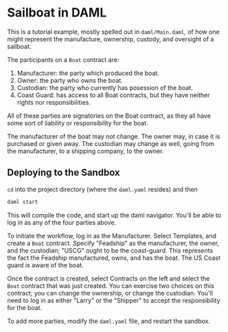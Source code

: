 # Sailboat in DAML

This is a tutorial example, mostly spelled out in `daml/Main.daml`, of how one might represent the manufacture, ownership, custody, and oversight of a sailboat. 

The participants on a `Boat` contract are:
1. Manufacturer: the party which produced the boat.
2. Owner: the party who owns the boat.
3. Custodian: the party who currently has posession of the boat.
4. Coast Guard: has access to all Boat contracts, but they have neither rights nor responsibilities.

All of these parties are signatories on the Boat contract, as they all have some sort of liability or responsibility for the boat. 

The manufacturer of the boat may not change. The owner may, in case it is purchased or given away. The custodian may change as well, going from the manufacturer, to a shipping company, to the owner. 

## Deploying to the Sandbox

`cd` into the project directory (where the `daml.yaml` resides) and then 
```bash
daml start
```
This will compile the code, and start up the daml navigator. You'll be able to log in as any of the four parties above. 

To initiate the workflow, log in as the Manufacturer. Select Templates, and create a `Boat` contract. Specify "Feadship" as the manufacturer, the owner, and the custodian; "USCG" ought to be the coast-guard. This represents the fact the Feadship manufactured, owns, and has the boat. The US Coast guard is aware of the boat.

Once the contract is created, select Contracts on the left and select the `Boat` contract that was just created. You can exercise two choices on this contract; you can change the ownership, or change the custodian. You'll need to log in as either "Larry" or the "Shipper" to accept the responsibility for the boat.

To add more parties, modify the `daml.yaml` file, and restart the sandbox.
